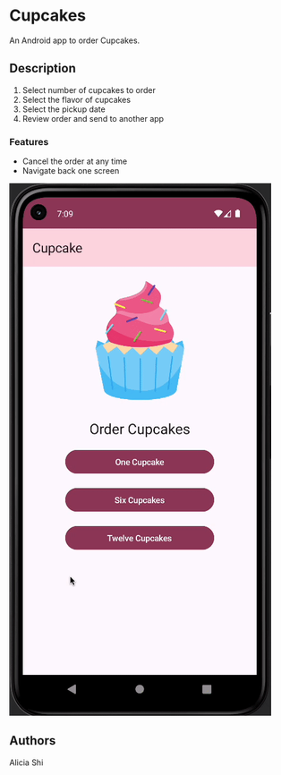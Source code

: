 # Cupcakes

An Android app to order Cupcakes.

## Description

1. Select number of cupcakes to order
2. Select the flavor of cupcakes
3. Select the pickup date
4. Review order and send to another app

### Features

- Cancel the order at any time
- Navigate back one screen

![Demo GIF](./CupCakeDemoGif.gif)

## Authors

Alicia Shi